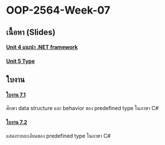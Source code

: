 # OOP-2564-Week-07 #

## เนื้อหา (Slides) ##

#### [Unit 4 แนะนำ .NET framework](Unit-4-Intro-to-Net-framework.md)  ####


#### [Unit 5 Type](Unit-5-Types.md) ####

## ใบงาน ##
#### [ใบงาน 7.1 ](./Lab/Lab_Week07_topic1.md) ####
ศึกษา data structure และ behavior ของ predefined type ในภาษา C#

#### [ใบงาน 7.2 ](./Lab/Lab_Week07_topic2.md) ####
แสดงรายละเอียดของ predefined type ในภาษา C#